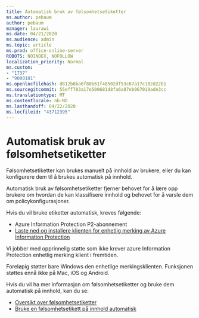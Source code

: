 ```yaml
---
title: Automatisk bruk av følsomhetsetiketter
ms.author: pebaum
author: pebaum
manager: laurawi
ms.date: 04/21/2020
ms.audience: admin
ms.topic: article
ms.prod: office-online-server
ROBOTS: NOINDEX, NOFOLLOW
localization_priority: Normal
ms.custom:
- "1737"
- "9000181"
ms.openlocfilehash: d812b8ba6f80b61f48502df53c67a17c102d22b1
ms.sourcegitcommit: 55eff703a17e500681d8fa6a87eb067019ade3cc
ms.translationtype: MT
ms.contentlocale: nb-NO
ms.lasthandoff: 04/22/2020
ms.locfileid: "43712395"
---
```

# <a name="auto-apply-sensitivity-labels"></a>Automatisk bruk av følsomhetsetiketter

Følsomhetsetiketter kan brukes manuelt på innhold av brukere, eller du kan konfigurere dem til å brukes automatisk på innhold.

Automatisk bruk av følsomhetsetiketter fjerner behovet for å lære opp brukere om hvordan de kan klassifisere innhold og behovet for å varsle dem om policykonfigurasjoner.

Hvis du vil bruke etiketter automatisk, kreves følgende:

- Azure Information Protection P2-abonnement
- [Laste ned og installere klienten for enhetlig merking av Azure Information Protection](https://docs.microsoft.com/azure/information-protection/rms-client/install-unifiedlabelingclient-app)

Vi jobber med opprinnelig støtte som ikke krever azure Information Protection enhetlig merking klient i fremtiden.

Foreløpig støtter bare Windows den enhetlige merkingsklienten.  Funksjonen støttes ennå ikke på Mac, iOS og Android.

Hvis du vil ha mer informasjon om følsomhetsetiketter og bruke dem automatisk på innhold, kan du se:

- [Oversikt over følsomhetsetiketter](https://docs.microsoft.com/office365/securitycompliance/sensitivity-labels)
- [Bruke en følsomhetsetikett på innhold automatisk](https://docs.microsoft.com/office365/securitycompliance/apply_sensitivity_label_automatically)